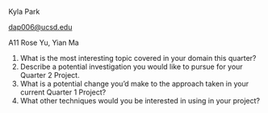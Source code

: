 Kyla Park

dap006@ucsd.edu

A11 Rose Yu, Yian Ma

1. What is the most interesting topic covered in your domain this quarter?
2. Describe a potential investigation you would like to pursue for your Quarter 2 Project.
3. What is a potential change you’d make to the approach taken in your current Quarter 1 Project?
4. What other techniques would you be interested in using in your project?
